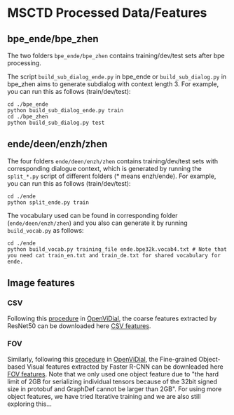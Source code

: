 # MSCTD Processed Data/Features

## bpe_ende/bpe_zhen
The two folders `bpe_ende/bpe_zhen` contains training/dev/test sets after bpe processing.

The script `build_sub_dialog_ende.py` in bpe_ende or `build_sub_dialog.py` in bpe_zhen aims to generate subdialog with context length 3.
For example, you can run this as follows (train/dev/test):
```
cd ./bpe_ende
python build_sub_dialog_ende.py train
cd ./bpe_zhen
python build_sub_dialog.py test
```

## ende/deen/enzh/zhen
The four folders `ende/deen/enzh/zhen` contains training/dev/test sets with corresponding dialogue context, which is generated by running the `split_*.py` script of different folders (* means enzh/ende). 
For example, you can run this as follows (train/dev/test):
```
cd ./ende
python split_ende.py train
```
The vocabulary used can be found in corresponding folder (`ende/deen/enzh/zhen`) and you also can generate it by running `build_vocab.py` as follows:
```
cd ./ende
python build_vocab.py training_file ende.bpe32k.vocab4.txt # Note that you need cat train_en.txt and train_de.txt for shared vocabulary for ende.
```
## Image features
### CSV
Following this [procedure](https://github.com/ShannonAI/OpenViDial/blob/main/video_dialogue_model/extract_features/extract_features.md) in [OpenViDial](https://github.com/ShannonAI/OpenViDial), the coarse features extracted by ResNet50 can be downloaded here [CSV features](https://drive.google.com/file/d/1GExHEXCHrImR9EhROP7yzIsG00jBXrCu/view?usp=sharing).
### FOV
Similarly, following this [procedure](https://github.com/ShannonAI/OpenViDial/blob/main/video_dialogue_model/extract_features/extract_features.md) in [OpenViDial](https://github.com/ShannonAI/OpenViDial), the Fine-grained Object-based Visual features extracted by Faster R-CNN can be downleaded here [FOV features](https://drive.google.com/file/d/1DCdIgBnEJegJnFxL5LPO_PpMtXbNxoIs/view?usp=sharing). Note that we only used one object feature due to "the hard limit of 2GB for serializing individual tensors because of the 32bit signed size in protobuf and GraphDef cannot be larger than 2GB". For using more object features, we have tried Iterative training and we are also still exploring this...
